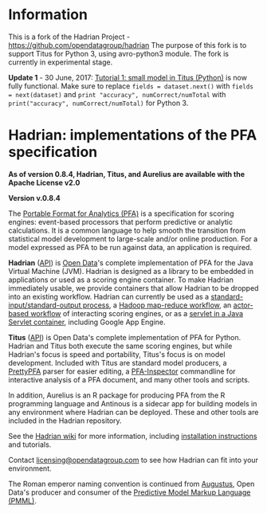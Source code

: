 Information
========

This is a fork of the Hadrian Project - https://github.com/opendatagroup/hadrian
The purpose of this fork is to support Titus for Python 3, using avro-python3 module.
The fork is currently in experimental stage.

**Update 1** - 30 June, 2017: [Tutorial 1: small model in Titus (Python)](https://github.com/opendatagroup/hadrian/wiki/Tutorial-Small-Model-Titus) is now fully functional.
Make sure to replace `fields = dataset.next()` with `fields = next(dataset)` and `print "accuracy", numCorrect/numTotal` with `print("accuracy", numCorrect/numTotal)` for Python 3.

Hadrian: implementations of the PFA specification
========

**As of version 0.8.4, Hadrian, Titus, and Aurelius are available with the Apache License v2.0**

**Version v.0.8.4**

The [Portable Format for Analytics (PFA)](http://dmg.org/pfa) is a specification for scoring engines: event-based processors that perform predictive or analytic calculations. It is a common language to help smooth the transition from statistical model development to large-scale and/or online production. For a model expressed as PFA to be run against data, an application is required.

**Hadrian** ([API](http://opendatagroup.github.io/hadrian/hadrian-0.8.3/index.html#com.opendatagroup.hadrian.jvmcompiler.PFAEngine)) is [Open Data](http://www.opendatagroup.com)'s complete implementation of PFA for the Java Virtual Machine (JVM). Hadrian is designed as a library to be embedded in applications or used as a scoring engine container. To make Hadrian immediately usable, we provide containers that allow Hadrian to be dropped into an existing workflow. Hadrian can currently be used as a [standard-input/standard-output process](https://github.com/opendatagroup/hadrian/wiki/Hadrian-Standalone), a [Hadoop map-reduce workflow](https://github.com/opendatagroup/hadrian/wiki/Hadrian-MR), an [actor-based workflow](https://github.com/opendatagroup/hadrian/wiki/Hadrian-Actors) of interacting scoring engines, or as a [servlet in a Java Servlet container](https://github.com/opendatagroup/hadrian/wiki/Hadrian-GAE), including Google App Engine.

**Titus** ([API](http://opendatagroup.github.io/hadrian/titus-0.8.3/titus.genpy.PFAEngine)) is Open Data's complete implementation of PFA for Python. Hadrian and Titus both execute the same scoring engines, but while Hadrian's focus is speed and portability, Titus's focus is on model development. Included with Titus are standard model producers, a [PrettyPFA](https://github.com/opendatagroup/hadrian/wiki/PrettyPFA) parser for easier editing, a [PFA-Inspector](https://github.com/opendatagroup/hadrian/wiki/PFA-Inspector) commandline for interactive analysis of a PFA document, and many other tools and scripts.

In addition, Aurelius is an R package for producing PFA from the R programming language and Antinous is a sidecar app for building models in any environment where Hadrian can be deployed. These and other tools are included in the Hadrian repository.

See the [Hadrian wiki](https://github.com/opendatagroup/hadrian/wiki) for more information, including [installation instructions](https://github.com/opendatagroup/hadrian/wiki/Installation) and tutorials.

Contact [licensing@opendatagroup.com](mailto:licensing@opendatagroup.com) to see how Hadrian can fit into your environment.

The Roman emperor naming convention is continued from [Augustus](https://github.com/opendatagroup/augustus), Open Data's producer and consumer of the [Predictive Model Markup Language (PMML)](http://www.dmg.org).
